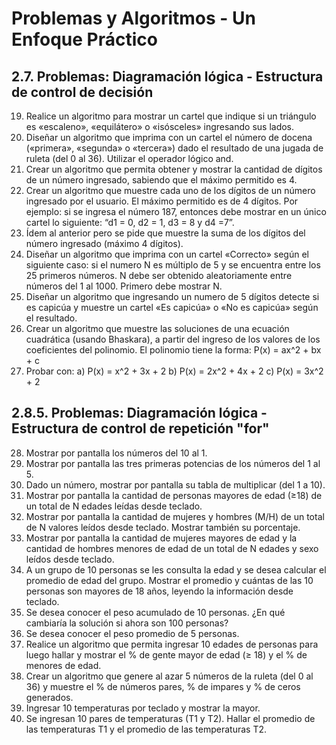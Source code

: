 # Problemas y Algoritmos - Un Enfoque Práctico

## 2.7. Problemas: Diagramación lógica - Estructura de control de decisión


19. Realice un algoritmo para mostrar un cartel que indique si un triángulo es «escaleno»,
  «equilátero» o «isósceles» ingresando sus lados.
20. Diseñar un algoritmo que imprima con un cartel el número de docena («primera», «segunda»
  o «tercera») dado el resultado de una 
jugada de ruleta (del 0 al 36). Utilizar el operador lógico and.
21. Crear un algoritmo que permita obtener y mostrar la cantidad de dígitos de un número
  ingresado, sabiendo que el máximo permitido es 4.
2. Crear un algoritmo que muestre cada uno de los dígitos de un número ingresado por el
  usuario. El máximo permitido es de 4 dígitos. 
Por ejemplo: si se ingresa el número 187, entonces debe mostrar en 
un único cartel lo siguiente: “d1 = 0, d2 = 1, d3 = 8 y d4 =7”.
23. Ídem al anterior pero se pide que muestre la suma de los dígitos del 
número ingresado (máximo 4 dígitos).
24. Diseñar un algoritmo que imprima con un cartel «Correcto» según 
el siguiente caso: si el numero N es múltiplo de 5 y se encuentra entre los 25 primeros
  números. N debe ser obtenido aleatoriamente 
entre números del 1 al 1000. Primero debe mostrar N.
25. Diseñar un algoritmo que ingresando un numero de 5 dígitos detecte si es capicúa y
  muestre un cartel «Es capicúa» o «No es capicúa» 
según el resultado.
26. Crear un algoritmo que muestre las soluciones de una ecuación cuadrática (usando Bhaskara),
  a partir del ingreso de los valores de los coeficientes del polinomio. El polinomio tiene
  la forma: P(x) = ax^2 + bx + c
27. Probar con: a) P(x) = x^2 + 3x + 2 b) P(x) = 2x^2 + 4x + 2 c) P(x) = 3x^2 + 2

## 2.8.5. Problemas: Diagramación lógica - Estructura de control de repetición "for"

28. Mostrar por pantalla los números del 10 al 1.
29. Mostrar por pantalla las tres primeras potencias de los números del 
  1 al 5.
30. Dado un número, mostrar por pantalla su tabla de multiplicar (del 
  1 a 10).
31. Mostrar por pantalla la cantidad de personas mayores de edad (≥18) 
  de un total de N edades leídas desde teclado. 
32. Mostrar por pantalla la cantidad de mujeres y hombres (M/H) 
  de un total de N valores leídos desde teclado. Mostrar también su 
  porcentaje.
33. Mostrar por pantalla la cantidad de mujeres mayores de edad y la 
  cantidad de hombres menores de edad de un total de N edades y 
  sexo leídos desde teclado.
34. A un grupo de 10 personas se les consulta la edad y se desea calcular 
  el promedio de edad del grupo. Mostrar el promedio y cuántas de las 
  10 personas son mayores de 18 años, leyendo la información desde 
  teclado.
35. Se desea conocer el peso acumulado de 10 personas. ¿En qué cambiaría la solución si
  ahora son 100 personas?
36. Se desea conocer el peso promedio de 5 personas.
37. Realice un algoritmo que permita ingresar 10 edades de personas 
  para luego hallar y mostrar el % de gente mayor de edad (≥ 18) y el % 
  de menores de edad.
38. Crear un algoritmo que genere al azar 5 números de la ruleta (del 0 
  al 36) y muestre el % de números pares, % de impares y % de ceros 
  generados.
39. Ingresar 10 temperaturas por teclado y mostrar la mayor.
40. Se ingresan 10 pares de temperaturas (T1 y T2). Hallar el promedio 
  de las temperaturas T1 y el promedio de las temperaturas T2.